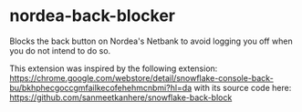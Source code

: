 # nordea-back-blocker
Blocks the back button on Nordea's Netbank to avoid logging you off when you do not intend to do so.

This extension was inspired by the following extension:
https://chrome.google.com/webstore/detail/snowflake-console-back-bu/bkhphecgoccgmfailkecofehehmcnbmi?hl=da
with its source code here: https://github.com/sanmeetkanhere/snowflake-back-block
